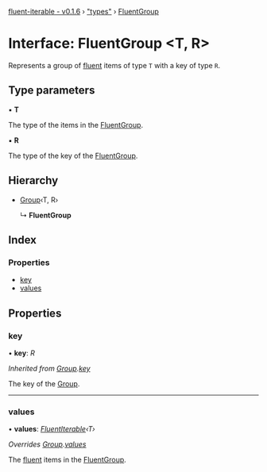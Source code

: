 [fluent-iterable - v0.1.6](../README.md) › ["types"](../modules/_types_.md) › [FluentGroup](_types_.fluentgroup.md)

# Interface: FluentGroup <**T, R**>

Represents a group of [fluent](../modules/_fluent_.md#fluent) items of type `T` with a key of type `R`.

## Type parameters

▪ **T**

The type of the items in the [FluentGroup](_types_.fluentgroup.md).

▪ **R**

The type of the key of the [FluentGroup](_types_.fluentgroup.md).

## Hierarchy

* [Group](_types_.group.md)‹T, R›

  ↳ **FluentGroup**

## Index

### Properties

* [key](_types_.fluentgroup.md#key)
* [values](_types_.fluentgroup.md#values)

## Properties

###  key

• **key**: *R*

*Inherited from [Group](_types_.group.md).[key](_types_.group.md#key)*

The key of the [Group](_types_.group.md).

___

###  values

• **values**: *[FluentIterable](_types_.fluentiterable.md)‹T›*

*Overrides [Group](_types_.group.md).[values](_types_.group.md#values)*

The [fluent](../modules/_fluent_.md#fluent) items in the [FluentGroup](_types_.fluentgroup.md).
